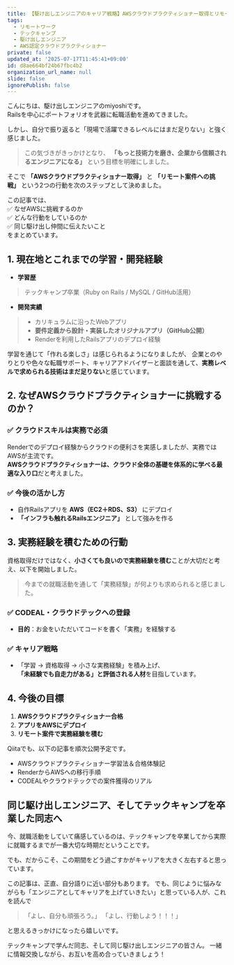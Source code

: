 ```yaml
---
title: 【駆け出しエンジニアのキャリア戦略】AWSクラウドプラクティショナー取得とリモート案件挑戦への道
tags:
  - リモートワーク
  - テックキャンプ
  - 駆け出しエンジニア
  - AWS認定クラウドプラクティショナー
private: false
updated_at: '2025-07-17T11:45:41+09:00'
id: d8ae664bf24b67fbc4b2
organization_url_name: null
slide: false
ignorePublish: false
---
```

こんにちは、駆け出しエンジニアのmiyoshiです。  
Railsを中心にポートフォリオを武器に転職活動を進めてきました。

しかし、自分で振り返ると「現場で活躍できるレベルにはまだ足りない」と強く感じました。

>この気づきがきっかけとなり、 **「もっと技術力を磨き、企業から信頼されるエンジニアになる」** という目標を明確にしました。

そこで **「AWSクラウドプラクティショナー取得」** と **「リモート案件への挑戦」** という2つの行動を次のステップとして決めました。

この記事では、  
✅ なぜAWSに挑戦するのか  
✅ どんな行動をしているのか  
✅ 同じ駆け出し仲間に伝えたいこと  
をまとめています。


## 1. 現在地とこれまでの学習・開発経験

- **学習歴**
>テックキャンプ卒業（Ruby on Rails / MySQL / GitHub活用）
- **開発実績**
>- カリキュラムに沿ったWebアプリ  
>- **要件定義から設計・実装したオリジナルアプリ（GitHub公開）** 
>- Renderを利用したRailsアプリのデプロイ経験

学習を通じて「作れる楽しさ」は感じられるようになりましたが、
企業とのやりとりや色々な転職サポート、キャリアアドバイザーと面談を通して、**実務レベルで求められる技術はまだ足りない**と感じています。


## 2. なぜAWSクラウドプラクティショナーに挑戦するのか？

### ✅ クラウドスキルは実務で必須
Renderでのデプロイ経験からクラウドの便利さを実感しましたが、実務ではAWSが主流です。  
**AWSクラウドプラクティショナーは、クラウド全体の基礎を体系的に学べる最適な入り口**だと考えました。

### ✅ 今後の活かし方
- 自作Railsアプリを **AWS（EC2＋RDS、S3）** にデプロイ  
- **「インフラも触れるRailsエンジニア」** として強みを作る


## 3. 実務経験を積むための行動

資格取得だけではなく、**小さくても良いので実務経験を積む**ことが大切だと考え、以下を開始しました。
>今までの就職活動を通して「実務経験」が何よりも求められると感じました。

### ✅ CODEAL・クラウドテックへの登録
- **目的**：お金をいただいてコードを書く「実務」を経験する  

### ✅ キャリア戦略
- 「学習 → 資格取得 → 小さな実務経験」を積み上げ、  
**「未経験でも自走力がある」と評価される人材**を目指しています。



## 4. 今後の目標

1. **AWSクラウドプラクティショナー合格**  
2. **アプリをAWSにデプロイ**  
3. **リモート案件で実務経験を積む**

Qiitaでも、以下の記事を順次公開予定です。  
- AWSクラウドプラクティショナー学習法＆合格体験記  
- RenderからAWSへの移行手順  
- CODEALやクラウドテックでの案件獲得のリアル


## 同じ駆け出しエンジニア、そしてテックキャンプを卒業した同志へ

今、就職活動をしていて痛感しているのは、テックキャンプを卒業してから実際に就職するまでが一番大切な時期だということです。

でも、だからこそ、この期間をどう過ごすかがキャリアを大きく左右すると思っています。

この記事は、正直、自分語りに近い部分もあります。
でも、同じように悩みながらも「エンジニアとしてキャリアを上げていきたい」と思っている人が、これを読んで 
>「よし、自分も頑張ろう。」
>「よし、行動しよう！！！」

と思えるきっかけになったら嬉しいです。

テックキャンプで学んだ同志、そして同じ駆け出しエンジニアの皆さん。
一緒に情報交換しながら、お互いを高め合っていきましょう！
